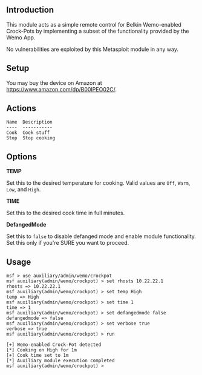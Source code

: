 ## Introduction

This module acts as a simple remote control for Belkin Wemo-enabled
Crock-Pots by implementing a subset of the functionality provided by the
Wemo App.

No vulnerabilities are exploited by this Metasploit module in any way.

## Setup

You may buy the device on Amazon at <https://www.amazon.com/dp/B00IPEO02C/>.

## Actions

```
Name  Description
----  -----------
Cook  Cook stuff
Stop  Stop cooking
```

## Options

**TEMP**

Set this to the desired temperature for cooking. Valid values are `Off`,
`Warm`, `Low`, and `High`.

**TIME**

Set this to the desired cook time in full minutes.

**DefangedMode**

Set this to `false` to disable defanged mode and enable module
functionality. Set this only if you're SURE you want to proceed.

## Usage

```
msf > use auxiliary/admin/wemo/crockpot
msf auxiliary(admin/wemo/crockpot) > set rhosts 10.22.22.1
rhosts => 10.22.22.1
msf auxiliary(admin/wemo/crockpot) > set temp High
temp => High
msf auxiliary(admin/wemo/crockpot) > set time 1
time => 1
msf auxiliary(admin/wemo/crockpot) > set defangedmode false
defangedmode => false
msf auxiliary(admin/wemo/crockpot) > set verbose true
verbose => true
msf auxiliary(admin/wemo/crockpot) > run

[+] Wemo-enabled Crock-Pot detected
[*] Cooking on High for 1m
[+] Cook time set to 1m
[*] Auxiliary module execution completed
msf auxiliary(admin/wemo/crockpot) >
```
